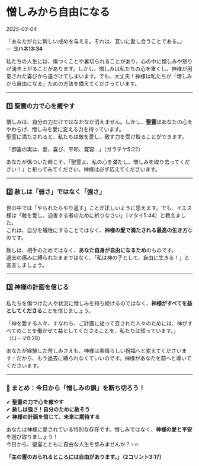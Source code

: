 # **憎しみから自由になる**

*2025-03-04*

「あなたがたに新しい戒めを与える。それは、互いに愛し合うことである。」  
— **ヨハネ13:34**

私たちの人生には、傷つくことや裏切られることがあり、心の中に憎しみや怒りが湧き上がることがあります。しかし、憎しみは私たちの心を重くし、神様が用意された喜びから遠ざけてしまいます。でも、大丈夫！神様は私たちが「憎しみから自由になる」ための方法を備えてくださっています。

---

### **1️⃣ 聖霊の力で心を癒やす**
憎しみは、自分の力だけではなかなか消えません。しかし、**聖霊**はあなたの心をやわらげ、憎しみを愛に変える力を持っています。  
聖霊に満たされると、私たちは敵を愛し、赦す力を受け取ることができます。

「御霊の実は、愛、喜び、平和、寛容…」（ガラテヤ5:22）  

あなたが傷ついた時こそ、「聖霊よ、私の心を満たし、憎しみを取り去ってください！」と祈ってみてください。神様は必ず応えてくださいます。

---

### **2️⃣ 赦しは「弱さ」ではなく「強さ」**
世の中では「やられたらやり返す」ことが正しいように思えます。でも、イエス様は「敵を愛し、迫害する者のために祈りなさい」（マタイ5:44）と教えました。  
これは、自分を犠牲にすることではなく、**神様の愛で満たされる最高の生き方**なのです。  

赦しは、相手のためではなく、**あなた自身が自由になるため**のものです。  
過去の痛みに縛られたままではなく、「私は神の子として、自由に生きる！」と宣言しましょう。

---

### **3️⃣ 神様の計画を信じる**
私たちを傷つけた人や状況に憎しみを持ち続けるのではなく、**神様がすべてを益としてくださる**ことを信じましょう。  

「神を愛する人々、すなわち、ご計画に従って召された人々のためには、神がすべてのことを働かせて益としてくださることを、私たちは知っています。」  
（ローマ8:28）

あなたが経験した苦しみさえも、神様は素晴らしい祝福へと変えてくださいます！だから、もう過去に縛られなくていいのです。神様があなたを前へと導いてくださいます。

---

### **🌿 まとめ：今日から「憎しみの鎖」を断ち切ろう！**
✔ **聖霊の力で心を癒やす**  
✔ **赦しは強さ！自分のために赦そう**  
✔ **神様の計画を信じて、未来に期待する**  

あなたは神様に愛されている特別な存在です。憎しみではなく、**神様の愛と平安**を選び取りましょう！  
今日から、聖霊とともに自由な人生を歩みませんか？✨🔥

**「主の霊のおられるところには自由があります。」（2コリント3:17）**
